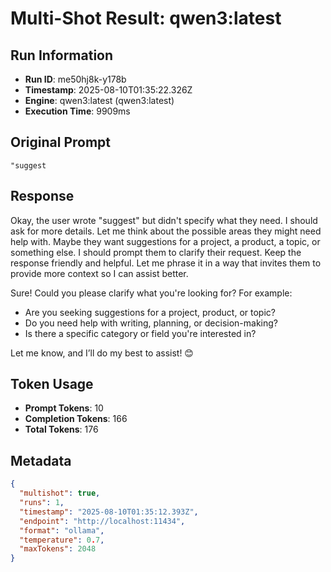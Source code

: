 # Multi-Shot Result: qwen3:latest

## Run Information
- **Run ID**: me50hj8k-y178b
- **Timestamp**: 2025-08-10T01:35:22.326Z
- **Engine**: qwen3:latest (qwen3:latest)
- **Execution Time**: 9909ms

## Original Prompt
```
"suggest
```

## Response
<think>
Okay, the user wrote "suggest" but didn't specify what they need. I should ask for more details. Let me think about the possible areas they might need help with. Maybe they want suggestions for a project, a product, a topic, or something else. I should prompt them to clarify their request. Keep the response friendly and helpful. Let me phrase it in a way that invites them to provide more context so I can assist better.
</think>

Sure! Could you please clarify what you're looking for? For example:
- Are you seeking suggestions for a project, product, or topic?
- Do you need help with writing, planning, or decision-making?
- Is there a specific category or field you're interested in?

Let me know, and I’ll do my best to assist! 😊


## Token Usage
- **Prompt Tokens**: 10
- **Completion Tokens**: 166
- **Total Tokens**: 176


## Metadata
```json
{
  "multishot": true,
  "runs": 1,
  "timestamp": "2025-08-10T01:35:12.393Z",
  "endpoint": "http://localhost:11434",
  "format": "ollama",
  "temperature": 0.7,
  "maxTokens": 2048
}
```
